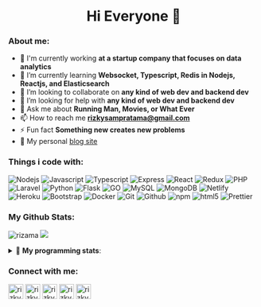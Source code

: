 
<!--
**rizama/rizama** is a ✨ _special_ ✨ repository because its `README.md` (this file) appears on your GitHub profile.

Here are some ideas to get you started:

- 🔭 I’m currently working on ...
- 🌱 I’m currently learning ...
- 👯 I’m looking to collaborate on ...
- 🤔 I’m looking for help with ...
- 💬 Ask me about ...
- 📫 How to reach me: ...
- 😄 Pronouns: ...
- ⚡ Fun fact: ...
-->

<h1 align="center">Hi Everyone 👋</h1>

### About me:
- 🔭 I'm currently working **at a startup company that focuses on data analytics**
- 🌱 I’m currently learning **Websocket, Typescript, Redis in Nodejs, Reactjs, and Elasticsearch**
- 👯 I’m looking to collaborate on **any kind of web dev and backend dev**
- 🤝 I’m looking for help with **any kind of web dev and backend dev**
- 💬 Ask me about **Running Man, Movies, or What Ever**
- 📫 How to reach me **rizkysampratama@gmail.com**
- ⚡ Fun fact **Something new creates new problems**
- 👋 My personal [blog site](https://rizkysamp.web.id/)

### Things i code with:
<p>
    <img alt="Nodejs" src="https://img.shields.io/badge/Node.js-43853D?style=flat-square&logo=node.js&logoColor=white"/>
    <img alt="Javascript" src="https://img.shields.io/badge/JavaScript-F7DF1E?style=flat-square&logo=javascript&logoColor=black"/>
    <img alt="Typescript" src="https://img.shields.io/badge/TypeScript-007ACC?style=flat-square&logo=typescript&logoColor=white"/>
    <img alt="Express" src="https://img.shields.io/badge/Express.js-404D59?style=flat-square"/>
    <img alt="React" src="https://img.shields.io/badge/React-20232A?style=flat-square&logo=react&logoColor=61DAFB"/>
    <img alt="Redux" src="https://img.shields.io/badge/Redux-593D88?style=flat-square&logo=redux&logoColor=white"/>
    <img alt="PHP" src="https://img.shields.io/badge/PHP-777BB4?style=flat-square&logo=php&logoColor=white"/>
    <img alt="Laravel" src="https://img.shields.io/badge/Laravel-FF2D20?style=flat-square&logo=laravel&logoColor=white"/>
    <img alt="Python" src="https://img.shields.io/badge/Python-3776AB?style=flat-square&logo=python&logoColor=white"/>
    <img alt="Flask" src="https://img.shields.io/badge/Flask-000000?style=flat-square&logo=flask&logoColor=white"/>
    <img alt="GO" src="https://img.shields.io/badge/Go-00ADD8?style=flat-square&logo=go&logoColor=white"/>
    <img alt="MySQL" src="https://img.shields.io/badge/MySQL-00000F?style=flat-square&logo=mysql&logoColor=white"/>
    <img alt="MongoDB" src="https://img.shields.io/badge/MongoDB-4EA94B?style=flat-square&logo=mongodb&logoColor=white"/>
    <img alt="Netlify" src="https://img.shields.io/badge/Netlify-00C7B7?style=flat-square&logo=netlify&logoColor=white"/>
    <img alt="Heroku" src="https://img.shields.io/badge/Heroku-430098?style=flat-square&logo=heroku&logoColor=white"/>
    <img alt="Bootstrap" src="https://img.shields.io/badge/Bootstrap-563D7C?style=flat-square&logo=bootstrap&logoColor=white"/>
    <img alt="Docker" src="https://img.shields.io/badge/Docker-1a73e8?style=flat-square&logo=docker&logoColor=white"/>
    <img alt="Git" src="https://img.shields.io/badge/-Git-F05032?style=flat-square&logo=git&logoColor=white" />
    <img alt="Github" src="https://img.shields.io/badge/-Github-2088FF?style=flat-square&logo=github&logoColor=white" />
    <img alt="npm" src="https://img.shields.io/badge/-NPM-CB3837?style=flat-square&logo=npm&logoColor=white" />
    <img alt="html5" src="https://img.shields.io/badge/-HTML5-E34F26?style=flat-square&logo=html5&logoColor=white" />
    <img alt="Prettier" src="https://img.shields.io/badge/-Prettier-F7B93E?style=flat-square&logo=prettier&logoColor=white" />
</p>

### My Github Stats: 
<p>
<img src="https://github-readme-stats.vercel.app/api?username=rizama&show_icons=true&theme=vue-dark&line_height=27" alt="rizama" />
<img src = "https://github-readme-stats.vercel.app/api/top-langs/?username=rizama&show_icons=true&hide=css,html&theme=vue-dark">
</p>

<details> 
 <summary>🤖 <b>My programming stats</b>: </summary>
<br>

<!--START_SECTION:waka-->
**I'm a Night 🦉** 

```text
🌞 Morning    20 commits     █░░░░░░░░░░░░░░░░░░░░░░░░   6.58% 
🌆 Daytime    66 commits     █████░░░░░░░░░░░░░░░░░░░░   21.71% 
🌃 Evening    211 commits    █████████████████░░░░░░░░   69.41% 
🌙 Night      7 commits      ░░░░░░░░░░░░░░░░░░░░░░░░░   2.3%

```
📅 **I'm Most Productive on Sunday** 

```text
Monday       38 commits     ███░░░░░░░░░░░░░░░░░░░░░░   12.5% 
Tuesday      48 commits     ████░░░░░░░░░░░░░░░░░░░░░   15.79% 
Wednesday    34 commits     ██░░░░░░░░░░░░░░░░░░░░░░░   11.18% 
Thursday     38 commits     ███░░░░░░░░░░░░░░░░░░░░░░   12.5% 
Friday       28 commits     ██░░░░░░░░░░░░░░░░░░░░░░░   9.21% 
Saturday     29 commits     ██░░░░░░░░░░░░░░░░░░░░░░░   9.54% 
Sunday       89 commits     ███████░░░░░░░░░░░░░░░░░░   29.28%

```


📊 **This Week I Spent My Time On** 

```text
⌚︎ Time Zone: Asia/Jakarta

💬 Programming Languages: 
JavaScript               15 hrs 22 mins      ██████████████████░░░░░░░   71.5% 
TypeScript               1 hr 57 mins        ██░░░░░░░░░░░░░░░░░░░░░░░   9.1% 
JSON                     1 hr 47 mins        ██░░░░░░░░░░░░░░░░░░░░░░░   8.35% 
Other                    1 hr 39 mins        ██░░░░░░░░░░░░░░░░░░░░░░░   7.69% 
Bash                     16 mins             ░░░░░░░░░░░░░░░░░░░░░░░░░   1.32%

🔥 Editors: 
VS Code                  21 hrs 29 mins      █████████████████████████   100.0%

💻 Operating System: 
Windows                  21 hrs 29 mins      █████████████████████████   100.0%

```

**I Mostly Code in JavaScript** 

```text
JavaScript               18 repos            ████████████░░░░░░░░░░░░░   51.43% 
Jupyter Notebook         5 repos             ███░░░░░░░░░░░░░░░░░░░░░░   14.29% 
HTML                     4 repos             ██░░░░░░░░░░░░░░░░░░░░░░░   11.43% 
PHP                      4 repos             ██░░░░░░░░░░░░░░░░░░░░░░░   11.43% 
Python                   1 repo              ░░░░░░░░░░░░░░░░░░░░░░░░░   2.86%

```



<!--END_SECTION:waka-->
</details>

### Connect with me:
<p align="left">
<a href="https://twitter.com/rizkysamp" target="blank"><img align="center" src="https://cdn.jsdelivr.net/npm/simple-icons@3.0.1/icons/twitter.svg" alt="rizkysamp" height="30" width="30" /></a>
<a href="https://linkedin.com/in/rizkysamp" target="blank"><img align="center" src="https://cdn.jsdelivr.net/npm/simple-icons@3.0.1/icons/linkedin.svg" alt="rizkysamp" height="30" width="30" /></a>
<a href="https://fb.com/rizkysampratama" target="blank"><img align="center" src="https://cdn.jsdelivr.net/npm/simple-icons@3.0.1/icons/facebook.svg" alt="rizkysampratama" height="30" width="30" /></a>
<a href="https://instagram.com/rizkysamp" target="blank"><img align="center" src="https://cdn.jsdelivr.net/npm/simple-icons@3.0.1/icons/instagram.svg" alt="rizkysamp" height="30" width="30" /></a>  
<a href="https://www.hackerrank.com/rizkysampratama" target="blank"><img align="center" src="https://cdn.jsdelivr.net/npm/simple-icons@3.0.1/icons/hackerrank.svg" alt="rizkysampratama" height="30" width="30" /></a>
</p>
